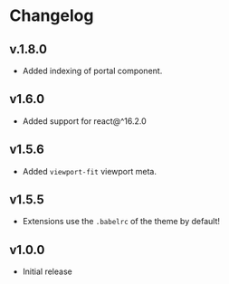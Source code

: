 # Changelog

## v.1.8.0

* Added indexing of portal component.

## v1.6.0

* Added support for react@^16.2.0

## v1.5.6

* Added `viewport-fit` viewport meta.

## v1.5.5

* Extensions use the `.babelrc` of the theme by default!

## v1.0.0

* Initial release

